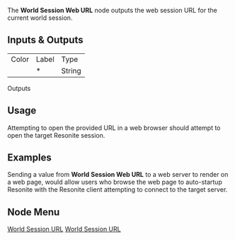 <languages></languages> <translate> The **World Session Web URL** node
outputs the web session URL for the current world session.

## Inputs & Outputs

|       |       |        |
|-------|-------|--------|
| Color | Label | Type   |
|       | \*    | String |

Outputs

## Usage

Attempting to open the provided URL in a web browser should attempt to
open the target Resonite session.

## Examples

Sending a value from **World Session Web URL** to a web server to render
on a web page, would allow users who browse the web page to auto-startup
Resonite with the Resonite client attempting to connect to the target
server.

## Node Menu

</translate>

[World Session URL](Category:Protoflux{{#translation:}} "wikilink")
[World Session
URL](Category:Protoflux:World{{#translation:}} "wikilink")